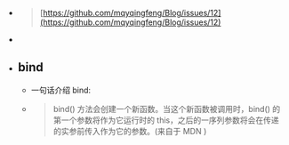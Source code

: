 - > [https://github.com/mqyqingfeng/Blog/issues/12](https://github.com/mqyqingfeng/Blog/issues/12)
-
- ## bind
	- 一句话介绍 bind:
	- > bind() 方法会创建一个新函数。当这个新函数被调用时，bind() 的第一个参数将作为它运行时的 this，之后的一序列参数将会在传递的实参前传入作为它的参数。(来自于 MDN )